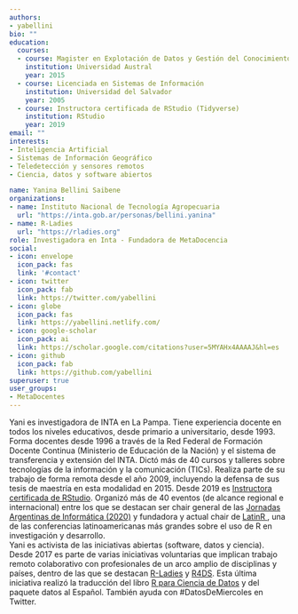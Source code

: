 ```yaml
---
authors:
- yabellini
bio: ""
education:
  courses:
  - course: Magister en Explotación de Datos y Gestión del Conocimiento
    institution: Universidad Austral
    year: 2015
  - course: Licenciada en Sistemas de Información
    institution: Universidad del Salvador
    year: 2005
  - course: Instructora certificada de RStudio (Tidyverse)
    institution: RStudio
    year: 2019
email: ""
interests:
- Inteligencia Artificial 
- Sistemas de Información Geográfico
- Teledetección y sensores remotos
- Ciencia, datos y software abiertos

name: Yanina Bellini Saibene
organizations:
- name: Instituto Nacional de Tecnología Agropecuaria
  url: "https://inta.gob.ar/personas/bellini.yanina"
- name: R-Ladies
  url: "https://rladies.org"
role: Investigadora en Inta - Fundadora de MetaDocencia
social:
- icon: envelope
  icon_pack: fas
  link: '#contact'
- icon: twitter
  icon_pack: fab
  link: https://twitter.com/yabellini
- icon: globe
  icon_pack: fas
  link: https://yabellini.netlify.com/
- icon: google-scholar
  icon_pack: ai
  link: https://scholar.google.com/citations?user=5MYAHx4AAAAJ&hl=es
- icon: github
  icon_pack: fab
  link: https://github.com/yabellini
superuser: true
user_groups:
- MetaDocentes
---
```


Yani es investigadora de INTA en La Pampa. Tiene experiencia docente en todos los niveles educativos, desde primario a universitario, desde 1993. Forma docentes desde 1996 a través de la Red Federal de Formación Docente Continua (Ministerio de Educación de la Nación) y el sistema de transferencia y extensión del INTA. Dictó más de 40 cursos y talleres sobre tecnologías de la información y la comunicación (TICs). Realiza parte de su trabajo de forma remota desde el año 2009, incluyendo la defensa de sus tesis de maestría en esta modalidad en 2015. Desde 2019 es [Instructora certificada de RStudio](https://education.rstudio.com/trainers/).
Organizó más de 40 eventos (de alcance regional e internacional)  entre los que se destacan ser chair general de las [Jornadas Argentinas de Informática (2020)](http://www.sadio.org.ar/jaiio/) y  fundadora y actual chair de [LatinR 
](https://latin-r.com), una de las conferencias latinoamericanas más grandes sobre el uso de R en investigación y desarrollo.  
Yani es activista de las iniciativas abiertas (software, datos y ciencia). Desde 2017 es parte de varias iniciativas voluntarias que implican trabajo remoto colaborativo con profesionales de un arco amplio de disciplinas y países, dentro de las que se destacan [R-Ladies](https://rladies.org/) y [R4DS](https://github.com/cienciadedatos). Esta última iniciativa realizó la traducción del libro [R para Ciencia de Datos](https://es.r4ds.hadley.nz) y del paquete datos al Español. También ayuda con #DatosDeMiercoles en Twitter. 


